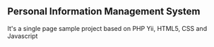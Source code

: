 Personal Information Management System
--------------------------------------------------------------------
It's a single page sample project based on PHP Yii, HTML5, CSS and Javascript

